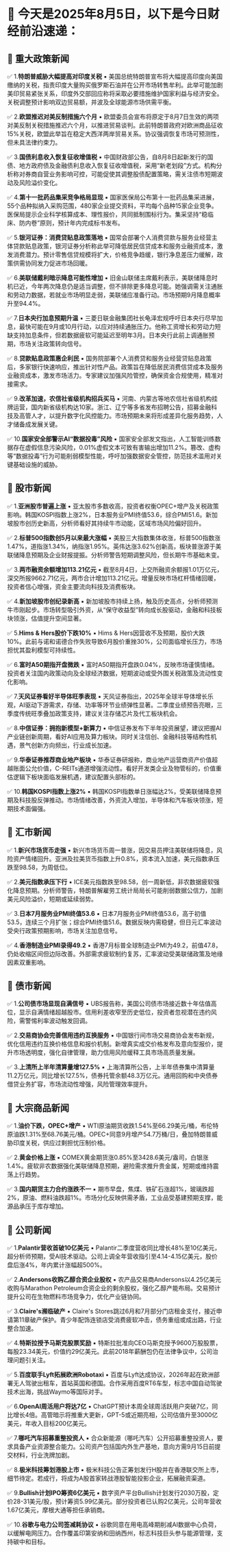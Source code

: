 # 📅 今天是2025年8月5日，以下是今日财经前沿速递：

## 📌 重大政策新闻
✅ 1.**特朗普威胁大幅提高对印度关税**
▪️ 美国总统特朗普宣布将大幅提高印度向美国缴纳的关税，指责印度大量购买俄罗斯石油并在公开市场转售牟利。此举可能加剧美印贸易紧张关系，印度外交部回应称将采取必要措施维护国家利益与经济安全。关税调整预计影响双边贸易额，并波及全球能源市场供需平衡。

✅ 2.**欧盟推迟对美反制措施六个月**
▪️ 欧盟委员会宣布将原定于8月7日生效的两项对美反制关税措施推迟六个月，以推进贸易谈判。此前特朗普政府对欧洲商品征收15%关税，欧盟此举旨在稳定大西洋两岸贸易关系。协议强调恢复市场可预测性，但未具法律约束力。

✅ 3.**国债利息收入恢复征收增值税**
▪️ 中国财政部公告，自8月8日起新发行的国债、地方政府债及金融债利息收入恢复征收增值税，采用“新老划段”方式。机构分析称对券商自营业务影响可控，可能促使其调整股债配置策略，需关注债市短期波动及风险溢价变化。

✅ 4.**第十一批药品集采竞争格局显现**
▪️ 国家医保局公布第十一批药品集采进展，55个品种拟纳入采购范围，480家企业提交资料，平均每个品种15家企业竞争。医保局提示企业科学核算成本、理性报价，共同抵制围标行为。集采坚持“稳临床、防内卷”原则，预计年内完成标书发布。

✅ 5.**银河证券：消费贷贴息政策落地**
▪️ 国常会部署个人消费贷款与服务业经营主体贷款贴息政策，银河证券分析称此举可降低居民信贷成本和服务业融资成本，激发消费潜力。预计零售信贷规模将扩大，价格竞争趋缓，银行净息差压力缓解，政策供需协同发力促进市场回暖。

✅ 6.**美联储戴利暗示降息可能性增加**
▪️ 旧金山联储主席戴利表示，美联储降息时机已近，今年两次降息仍是适当调整，但不排除更多降息可能。她强调需关注通胀和劳动力数据，若就业市场明显走弱，美联储应准备行动。市场预期9月降息概率升至94.4%。

✅ 7.**日本央行加息预期升温**
▪️ 三菱日联金融集团社长龟泽宏规呼吁日本央行尽早加息，最快可能在9月或10月行动，以应对持续通胀压力。他称工资增长和劳动力短缺支持加息条件，但若数据疲软可能延迟至明年3月。日本央行此前上调通胀预期，市场关注政策转向信号。

✅ 8.**贷款贴息政策惠企利民**
▪️ 国务院部署个人消费贷和服务业经营贷贴息政策后，多家银行快速响应，推出针对性产品。政策旨在降低居民消费信贷成本及服务业融资成本，激发市场活力。专家建议加强风险管控，确保资金合规使用，精准对接需求。

✅ 9.**改革加速，农信社省级机构招兵买马**
▪️ 河南、内蒙古等地农信社省级机构挂牌运营，国内新省级机构达10家。浙江、辽宁等多省发布招聘公告，招募金融科技及高管人才，以提升数字化风控能力。市场预期未来将形成差异化服务趋势，人才储备成发展关键。

✅ 10.**国家安全部警示AI“数据投毒”风险**
▪️ 国家安全部发文指出，人工智能训练数据存在虚假信息污染风险，0.01%虚假文本可致有害输出增加11.2%。篡改、虚构等“数据投毒”行为可能削弱模型性能，呼吁加强数据安全管控，防范技术滥用对关键基础设施的威胁。

## 📌 股市新闻
✅ 1.**亚洲股市普遍上涨**
▪️ 亚太股市多数收高，投资者权衡OPEC+增产及关税政策影响。韩国KOSPI指数上涨2%，日本服务业PMI终值53.6，综合PMI51.6。新加坡股市创历史新高，分析师看好其持续牛市动能，区域市场风险偏好回升。

✅ 2.**标普500指数创5月以来最大涨幅**
▪️ 美股三大指数集体收涨，标普500指数涨1.47%，道指涨1.34%，纳指涨1.95%。英伟达涨3.62%创新高，板块普涨源于美联储降息预期及企业财报提振。分析师警告短期调整风险，但长期牛市基础未变。

✅ 3.**两市融资余额增加113.21亿元**
▪️ 截至8月4日，上交所融资余额报1.01万亿元，深交所报9662.71亿元，两市合计增加113.21亿元。增量反映市场杠杆情绪回暖，投资者信心增强，资金主要流向科技及消费板块。

✅ 4.**新加坡股市创纪录新高**
▪️ 新加坡股市持续上扬，触及历史高点，分析师预测牛市刚起步。市场转型吸引外资，从“保守收益型”转向成长股驱动，金融和科技板块领涨，估值提升空间显著。

✅ 5.**Hims & Hers股价下跌10%**
▪️ Hims & Hers因营收不及预期，股价大跌10%。此前与诺和诺德合作失败导致6月股价重挫30%，公司面临增长压力，市场担忧其盈利模型可持续性。

✅ 6.**富时A50期指开盘微跌**
▪️ 富时A50期指开盘跌0.04%，反映市场谨慎情绪。投资者关注国内政策动向及全球经济数据，短期波动或受外围关税政策及流动性变化影响。

✅ 7.**天风证券看好半导体旺季表现**
▪️ 天风证券指出，2025年全球半导体增长乐观，AI驱动下游需求，存储、功率等环节业绩弹性显著。二季度业绩预告亮眼，三季度传统旺季叠加政策支持，建议关注存储芯片及代工板块机会。

✅ 8.**中信证券：拥抱新模型+新算力**
▪️ 中信证券发布下半年投资展望，建议把握AI产业链创新周期，看好AI应用及算力板块。同时关注信创、金融科技等结构性机遇，景气创新方向频出，行业成长加速。

✅ 9.**华泰证券推荐商业地产板块**
▪️ 华泰证券研报称，商业地产运营商资产价值超越账面公允价值，C-REITs通道增强流动性。看好开发类企业及物管标的，价值重估逻辑下板块面临发展机遇，建议配置头部标的。

✅ 10.**韩国KOSPI指数上涨2%**
▪️ 韩国KOSPI指数单日涨幅达2%，受美联储降息预期及科技股反弹推动。市场情绪改善，外资流入增加，半导体和汽车板块领涨，短期技术面偏强。

## 📌 汇市新闻
✅ 1.**新兴市场货币走强**
▪️ 新兴市场货币周一普涨，因交易员押注美联储将降息，风险资产情绪回升。亚洲及拉美货币指数上升0.8%，资本流入加速，美元指数承压跌至98.58，为周低位。

✅ 2.**美元指数承压下行**
▪️ ICE美元指数跌至98.58，创一周新低，非农数据疲软强化降息预期。分析师警告，特朗普解雇劳工统计局局长可能削弱数据公信力，加剧美元风险溢价，短期或延续弱势。

✅ 3.**日本7月服务业PMI终值53.6**
▪️ 日本7月服务业PMI终值53.6，高于初值53.5，连续三个月扩张；综合PMI终值51.6。数据反映内需稳健，但日元汇率波动受央行政策预期影响，市场关注加息信号。

✅ 4.**香港制造业PMI录得49.2**
▪️ 香港7月标普全球制造业PMI为49.2，前值47.8，仍处收缩区间但边际改善。外部需求疲软制约复苏，汇率波动受美联储政策及地缘因素双重影响。

## 📌 债市新闻
✅ 1.**公司债市场显现自满信号**
▪️ UBS报告称，美国公司债市场接近数十年估值高位，显示自满情绪超越股市。信用利差收窄至历史低位，投资者忽视潜在违约风险，需警惕利率波动触发回调。

✅ 2.**交易商协会完善信用违约互换服务**
▪️ 中国银行间市场交易商协会发布新规，优化信用违约互换价格信息和报价机制。新增真实成交价格发布及意向型报价，提升市场透明度，强化自律管理，助力信用风险缓释工具市场高质量发展。

✅ 3.**上清所上半年清算量增127.5%**
▪️ 上海清算所公告，上半年债券集中清算量11.2万亿元，同比增长127.5%，债券托管余额48.3万亿元。通用回购和中央债券借贷业务扩容，市场流动性增强，风险管理效率提升。

## 📌 大宗商品新闻
✅ 1.**油价下跌，OPEC+增产**
▪️ WTI原油期货收跌1.54%至66.29美元/桶，布伦特原油跌1.31%至68.76美元/桶。OPEC+同意9月增产54.7万桶/日，叠加特朗普威胁印度关税，供应过剩担忧压制价格。

✅ 2.**黄金价格上涨**
▪️ COMEX黄金期货涨0.85%至3428.6美元/盎司，白银涨1.4%。疲软非农数据强化美联储降息预期，避险需求推升贵金属，短期或维持震荡上行趋势。

✅ 3.**国内期货主力合约涨跌不一**
▪️ 期市早盘，焦煤、铁矿石涨超1%，玻璃跌超2%，原油、燃料油跌超1%。市场分化反映供需矛盾，工业品受基建预期支撑，能源品承压于库存增加。

## 📌 公司新闻
✅ 1.**Palantir营收首破10亿美元**
▪️ Palantir二季度营收同比增长48%至10亿美元，超分析师预期，受AI技术驱动。公司上调全年营收指引至4.14-4.15亿美元，股价盘后涨4%，年内累计涨幅超500%。

✅ 2.**Andersons收购乙醇合资企业股权**
▪️ 农产品交易商Andersons以4.25亿美元收购与Marathon Petroleum合资企业的剩余股权，强化乙醇产能布局。交易预计提升公司在生物燃料市场竞争力，优化产业链协同。

✅ 3.**Claire's濒临破产**
▪️ Claire's Stores跳过6月和7月部分门店租金支付，接近申请第11章破产保护。青少年配饰连锁店受消费疲软冲击，债务重组或成出路，行业整合加速。

✅ 4.**特斯拉授予马斯克股票奖励**
▪️ 特斯拉批准向CEO马斯克授予9600万股股票，每股23.34美元，价值约29亿美元。此前2018年薪酬包仍在法律争议中，公司治理问题引关注。

✅ 5.**百度联手Lyft拓展欧洲Robotaxi**
▪️ 百度与Lyft达成协议，2026年起在欧洲部署无人驾驶出租车，首站英国和德国。合作采用百度RT6车型，标志中国自动驾驶技术出海，挑战Waymo等国际对手。

✅ 6.**OpenAI周活用户将达7亿**
▪️ ChatGPT预计本周全球周活跃用户突破7亿，同比增长4倍。高管暗示将推重大更新，GPT-5或近期亮相，公司估值升至3000亿美元，年收入目标200亿美元。

✅ 7.**哪吒汽车招募重整投资人**
▪️ 合众新能源（哪吒汽车）公开招募重整投资人，要求具备产业资源整合能力。公司资产包括国内外生产基地，意向方需9月15日前提交材料，行业洗牌加剧。

✅ 8.**极米科技筹划港股上市**
▪️ 极米科技公告正筹划发行H股并在香港联交所上市，细节待定。若成行，将成为A股首家转战港股智能投影企业，拓展融资渠道。

✅ 9.**Bullish计划IPO筹资6亿美元**
▪️ 数字资产平台Bullish计划发行2030万股，定价28-31美元/股，预计筹资5.99亿美元。部分投资者已认购2亿美元，公司年营收1.67亿美元，摩根大通等担任承销商。

✅ 10.**谷歌与电力公司签减耗协议**
▪️ 谷歌同意在用电高峰期削减AI数据中心负荷，以缓解电网压力。合作覆盖印第安纳和田纳西州，标志科技巨头参与能源管理，支持碳中和目标。

